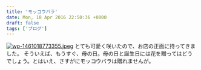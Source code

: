 ```yaml
---
title: 'モッコウバラ'
date: Mon, 18 Apr 2016 22:50:36 +0000
draft: false
tags: ['ブログ']
---
```


[![wp-1461018773355.jpeg](//cafe-cooks.com/images/2016/04/wp-1461018773355-e1461018956390-576x1024.jpeg)](//cafe-cooks.com/images/2016/04/wp-1461018773355-e1461018956390.jpeg) とても可愛く咲いたので、お店の正面に持ってきました。 そういえば、もうすぐ、母の日。母の日と誕生日には花を贈ってはどうでしょう。とはいえ、さすがにモッコウバラは贈れませんが。